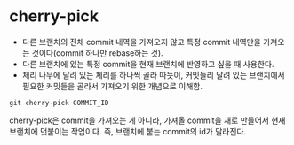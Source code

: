 # cherry-pick

* 다른 브랜치의 전체 commit 내역을 가져오지 않고 특정 commit 내역만을 가져오는 것이다(commit 하나만 rebase하는 것). 
*  다른 브랜치에 있는 특정 commit을 현재 브랜치에 반영하고 싶을 때 사용한다. 
* 체리 나무에 달려 있는 체리를 하나씩 골라 따듯이, 커밋들리 달려 있는 브랜치에서 필요한 커밋들을 골라서 가져오기 위한 개념으로 이해함.

```
git cherry-pick COMMIT_ID
```

cherry-pick은 commit을 가져오는 게 아니라, 가져올 commit을 새로 만들어서 현재 브랜치에 덧붙이는 작업이다. 즉, 브랜치에 붙는 commit의 id가 달라진다.
